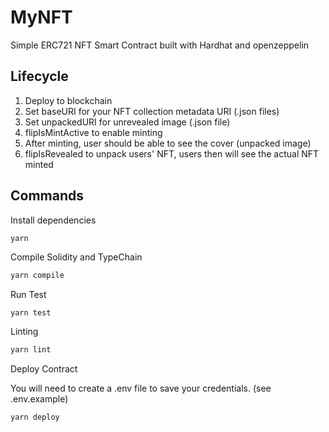 # MyNFT

Simple ERC721 NFT Smart Contract built with Hardhat and openzeppelin

## Lifecycle

1. Deploy to blockchain
2. Set baseURI for your NFT collection metadata URI (.json files)
3. Set unpackedURI for unrevealed image (.json file)
4. flipIsMintActive to enable minting
5. After minting, user should be able to see the cover (unpacked image)
6. flipIsRevealed to unpack users' NFT, users then will see the actual NFT minted

## Commands

Install dependencies

```bash
yarn
```

Compile Solidity and TypeChain

```bash
yarn compile
```

Run Test

```
yarn test
```

Linting

```bash
yarn lint
```

Deploy Contract

You will need to create a .env file to save your credentials. (see .env.example)

```bash
yarn deploy
```
